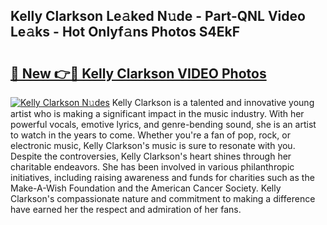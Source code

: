 ## Kelly Clarkson Le𝚊ked N𝚞de - Part-QNL Video Le𝚊ks - Hot Onlyf𝚊ns Photos S4EkF

# <h2><a href="http://ac44039.deff.icu/?id=Kelly+Clarkson">🔗 New 👉🔴 Kelly Clarkson VIDEO Photos</a></h2>

[![Kelly Clarkson N𝚞des](https://i.imgur.com/rIISA9y.gif)](http://ac44039.deff.icu/?id=Kelly+Clarkson)
Kelly Clarkson is a talented and innovative young artist who is making a significant impact in the music industry. With her powerful vocals, emotive lyrics, and genre-bending sound, she is an artist to watch in the years to come. Whether you're a fan of pop, rock, or electronic music, Kelly Clarkson's music is sure to resonate with you. Despite the controversies, Kelly Clarkson's heart shines through her charitable endeavors. She has been involved in various philanthropic initiatives, including raising awareness and funds for charities such as the Make-A-Wish Foundation and the American Cancer Society. Kelly Clarkson's compassionate nature and commitment to making a difference have earned her the respect and admiration of her fans.
